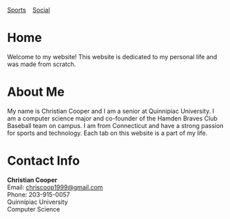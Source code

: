 [Sports](https://cacooper21.github.io/Sports)&nbsp;&nbsp;&nbsp;
[Social](https://cacooper21.github.io/Social)

# Home

Welcome to my website! This website is dedicated to my personal life and was made from scratch.

# About Me

My name is Christian Cooper and I am a senior at Quinnipiac University. I am a computer science major and co-founder of the Hamden Braves Club Baseball team on campus. I am from Connecticut and have a strong passion for sports and technology. Each tab on this website is a part of my life.

# Contact Info

**Christian Cooper**
<br />
Email: chriscoop1999@gmail.com
<br />
Phone: 203-915-0057
<br />
Quinnipiac University
<br />
Computer Science
